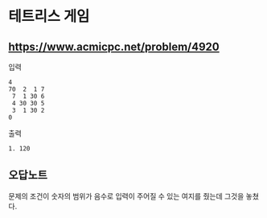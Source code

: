 # 테트리스 게임
https://www.acmicpc.net/problem/4920
---
입력
```text임
4 
70  2  1 7
 7  1 30 6 
 4 30 30 5 
 3  1 30 2 
0
```
출력
```text
1. 120
```

## 오답노트
문제의 조건이 숫자의 범위가 음수로 입력이 주어질 수 있는 여지를 줬는데 그것을 놓쳤다.